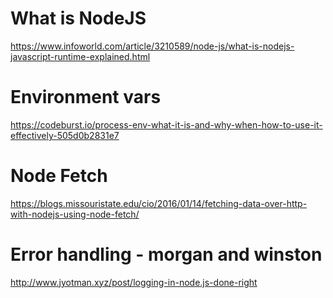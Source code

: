 # What is NodeJS
https://www.infoworld.com/article/3210589/node-js/what-is-nodejs-javascript-runtime-explained.html
 
# Environment vars
 https://codeburst.io/process-env-what-it-is-and-why-when-how-to-use-it-effectively-505d0b2831e7
 
# Node Fetch
 https://blogs.missouristate.edu/cio/2016/01/14/fetching-data-over-http-with-nodejs-using-node-fetch/

# Error handling - morgan and winston
http://www.jyotman.xyz/post/logging-in-node.js-done-right
